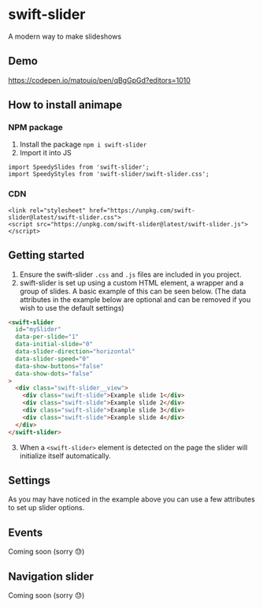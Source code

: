 # swift-slider
A modern way to make slideshows

## Demo
https://codepen.io/matouio/pen/qBgGpGd?editors=1010

## How to install animape

### NPM package

1.  Install the package `npm i swift-slider`
2.  Import it into JS
```
import SpeedySlides from 'swift-slider';
import SpeedyStyles from 'swift-slider/swift-slider.css';
```

### CDN
```
<link rel="stylesheet" href="https://unpkg.com/swift-slider@latest/swift-slider.css">
<script src="https://unpkg.com/swift-slider@latest/swift-slider.js"></script>
```

## Getting started

1. Ensure the swift-slider `.css` and `.js` files are included in you project.
2. swift-slider is set up using a custom HTML element, a wrapper and a group of slides. A basic example of this can be seen below. (The data attributes in the example below are optional and can be removed if you wish to use the default settings)

```html
<swift-slider
  id="mySlider"
  data-per-slide="1"
  data-initial-slide="0"
  data-slider-direction="horizontal"
  data-slider-speed="0"
  data-show-buttons="false"
  data-show-dots="false"
>
  <div class="swift-slider__view">
    <div class="swift-slide">Example slide 1</div>
    <div class="swift-slide">Example slide 2</div>
    <div class="swift-slide">Example slide 3</div>
    <div class="swift-slide">Example slide 4</div>
  </div>
</swift-slider>
```

3. When a `<swift-slider>` element is detected on the page the slider will initialize itself automatically.

## Settings
As you may have noticed in the example above you can use a few attributes to set up slider options.

## Events

Coming soon (sorry 😓)

## Navigation slider

Coming soon (sorry 😓)
